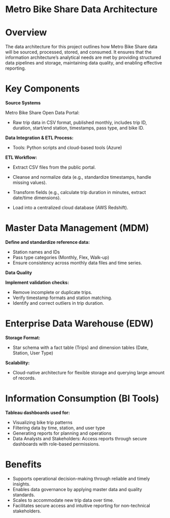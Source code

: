 # Metro Bike Share Data Architecture

# Overview
The data architecture for this project outlines how Metro Bike Share data will be sourced, processed, stored, and consumed. It ensures that the information architecture’s analytical needs are met by providing structured data pipelines and storage, maintaining data quality, and enabling effective reporting.

# Key Components

**Source Systems**

Metro Bike Share Open Data Portal:
 - Raw trip data in CSV format, published monthly, includes trip ID, duration, start/end station, timestamps, pass type, and bike ID.

**Data Integration & ETL Process:**

- Tools: Python scripts and cloud-based tools (Azure)

**ETL Workflow:**

- Extract CSV files from the public portal.

- Cleanse and normalize data (e.g., standardize timestamps, handle missing values).

- Transform fields (e.g., calculate trip duration in minutes, extract date/time dimensions).

- Load into a centralized cloud database (AWS Redshift).


# Master Data Management (MDM)

**Define and standardize reference data:**
- Station names and IDs
- Pass type categories (Monthly, Flex, Walk-up)
- Ensure consistency across monthly data files and time series.


**Data Quality** 

**Implement validation checks:**
- Remove incomplete or duplicate trips.
- Verify timestamp formats and station matching.
- Identify and correct outliers in trip duration.

# Enterprise Data Warehouse (EDW)

**Storage Format:** 
 - Star schema with a fact table (Trips) and dimension tables (Date, Station, User Type)

**Scalability:**
 - Cloud-native architecture for flexible storage and querying large amount of records.

# Information Consumption (BI Tools)
 
 **Tableau dashboards used for:**

- Visualizing bike trip patterns
- Filtering data by time, station, and user type
- Generating reports for planning and operations
- Data Analysts and Stakeholders: Access reports through secure dashboards with role-based permissions.

# Benefits
- Supports operational decision-making through reliable and timely insights.
- Enables data governance by applying master data and quality standards.
- Scales to accommodate new trip data over time.
- Facilitates secure access and intuitive reporting for non-technical stakeholders.
